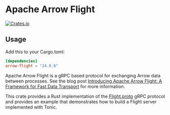 <!---
  Licensed to the Apache Software Foundation (ASF) under one
  or more contributor license agreements.  See the NOTICE file
  distributed with this work for additional information
  regarding copyright ownership.  The ASF licenses this file
  to you under the Apache License, Version 2.0 (the
  "License"); you may not use this file except in compliance
  with the License.  You may obtain a copy of the License at

    http://www.apache.org/licenses/LICENSE-2.0

  Unless required by applicable law or agreed to in writing,
  software distributed under the License is distributed on an
  "AS IS" BASIS, WITHOUT WARRANTIES OR CONDITIONS OF ANY
  KIND, either express or implied.  See the License for the
  specific language governing permissions and limitations
  under the License.
-->

# Apache Arrow Flight

[![Crates.io](https://img.shields.io/crates/v/arrow-flight.svg)](https://crates.io/crates/arrow-flight)

## Usage

Add this to your Cargo.toml:

```toml
[dependencies]
arrow-flight = "24.0.0"
```

Apache Arrow Flight is a gRPC based protocol for exchanging Arrow data between processes. See the blog post [Introducing Apache Arrow Flight: A Framework for Fast Data Transport](https://arrow.apache.org/blog/2019/10/13/introducing-arrow-flight/) for more information.

This crate provides a Rust implementation of the [Flight.proto](../../format/Flight.proto) gRPC protocol and provides an example that demonstrates how to build a Flight server implemented with Tonic.
